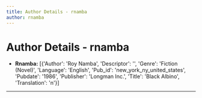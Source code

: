 ```yaml
---
title: Author Details - rnamba
author: rnamba
---
```


# Author Details - rnamba

<ul>
    <li><strong>Rnamba:</strong> [{'Author': 'Roy Namba', 'Descriptor': '', 'Genre': 'Fiction (Novel)', 'Language': 'English', 'Pub_id': 'new_york_ny_united_states', 'Pubdate': '1986', 'Publisher': 'Longman Inc.', 'Title': 'Black Albino', 'Translation': 'n'}]</li>
</ul>
<hr>